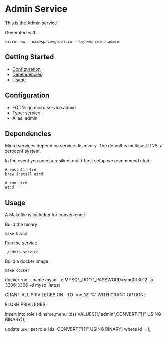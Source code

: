 # Admin Service

This is the Admin service

Generated with

```
micro new --namespace=go.micro --type=service admin
```

## Getting Started

- [Configuration](#configuration)
- [Dependencies](#dependencies)
- [Usage](#usage)

## Configuration

- FQDN: go.micro.service.admin
- Type: service
- Alias: admin

## Dependencies

Micro services depend on service discovery. The default is multicast DNS, a zeroconf system.

In the event you need a resilient multi-host setup we recommend etcd.

```
# install etcd
brew install etcd

# run etcd
etcd
```

## Usage

A Makefile is included for convenience

Build the binary

```
make build
```

Run the service
```
./admin-service
```

Build a docker image
```
make docker
```
docker run --name mysql -e MYSQL_ROOT_PASSWORD=smd013012 -p 3306:3306 -d mysql:latest

GRANT ALL PRIVILEGES ON *.* TO 'root'@'%'  WITH GRANT OPTION;

FLUSH PRIVILEGES;




insert into role (id,name,menu_ids) VALUES(1,"admin",CONVERT("[]" USING BINARY));

update `user` set role_ids=CONVERT("[1]" USING BINARY) where id = 1;
